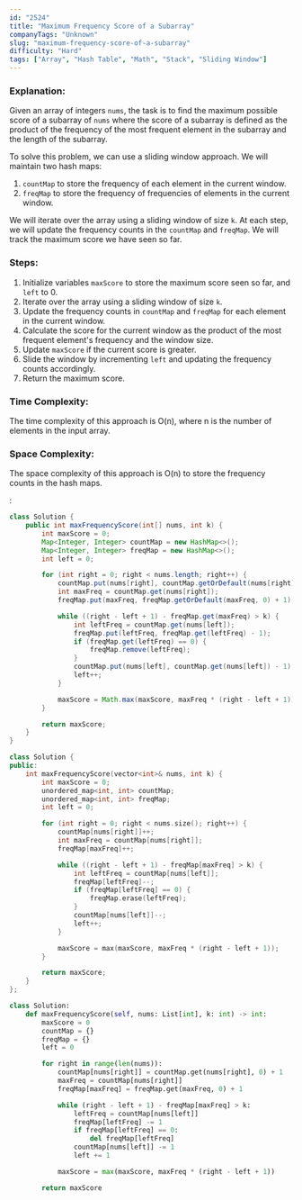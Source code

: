 ```yaml
---
id: "2524"
title: "Maximum Frequency Score of a Subarray"
companyTags: "Unknown"
slug: "maximum-frequency-score-of-a-subarray"
difficulty: "Hard"
tags: ["Array", "Hash Table", "Math", "Stack", "Sliding Window"]
---
```


### Explanation:

Given an array of integers `nums`, the task is to find the maximum possible score of a subarray of `nums` where the score of a subarray is defined as the product of the frequency of the most frequent element in the subarray and the length of the subarray.

To solve this problem, we can use a sliding window approach. We will maintain two hash maps:
1. `countMap` to store the frequency of each element in the current window.
2. `freqMap` to store the frequency of frequencies of elements in the current window.

We will iterate over the array using a sliding window of size `k`. At each step, we will update the frequency counts in the `countMap` and `freqMap`. We will track the maximum score we have seen so far.

### Steps:
1. Initialize variables `maxScore` to store the maximum score seen so far, and `left` to 0.
2. Iterate over the array using a sliding window of size `k`.
3. Update the frequency counts in `countMap` and `freqMap` for each element in the current window.
4. Calculate the score for the current window as the product of the most frequent element's frequency and the window size.
5. Update `maxScore` if the current score is greater.
6. Slide the window by incrementing `left` and updating the frequency counts accordingly.
7. Return the maximum score.

### Time Complexity:
The time complexity of this approach is O(n), where n is the number of elements in the input array.

### Space Complexity:
The space complexity of this approach is O(n) to store the frequency counts in the hash maps.

:

```java
class Solution {
    public int maxFrequencyScore(int[] nums, int k) {
        int maxScore = 0;
        Map<Integer, Integer> countMap = new HashMap<>();
        Map<Integer, Integer> freqMap = new HashMap<>();
        int left = 0;

        for (int right = 0; right < nums.length; right++) {
            countMap.put(nums[right], countMap.getOrDefault(nums[right], 0) + 1);
            int maxFreq = countMap.get(nums[right]);
            freqMap.put(maxFreq, freqMap.getOrDefault(maxFreq, 0) + 1);

            while ((right - left + 1) - freqMap.get(maxFreq) > k) {
                int leftFreq = countMap.get(nums[left]);
                freqMap.put(leftFreq, freqMap.get(leftFreq) - 1);
                if (freqMap.get(leftFreq) == 0) {
                    freqMap.remove(leftFreq);
                }
                countMap.put(nums[left], countMap.get(nums[left]) - 1);
                left++;
            }

            maxScore = Math.max(maxScore, maxFreq * (right - left + 1));
        }

        return maxScore;
    }
}
```

```cpp
class Solution {
public:
    int maxFrequencyScore(vector<int>& nums, int k) {
        int maxScore = 0;
        unordered_map<int, int> countMap;
        unordered_map<int, int> freqMap;
        int left = 0;

        for (int right = 0; right < nums.size(); right++) {
            countMap[nums[right]]++;
            int maxFreq = countMap[nums[right]];
            freqMap[maxFreq]++;

            while ((right - left + 1) - freqMap[maxFreq] > k) {
                int leftFreq = countMap[nums[left]];
                freqMap[leftFreq]--;
                if (freqMap[leftFreq] == 0) {
                    freqMap.erase(leftFreq);
                }
                countMap[nums[left]]--;
                left++;
            }

            maxScore = max(maxScore, maxFreq * (right - left + 1));
        }

        return maxScore;
    }
};
```

```python
class Solution:
    def maxFrequencyScore(self, nums: List[int], k: int) -> int:
        maxScore = 0
        countMap = {}
        freqMap = {}
        left = 0

        for right in range(len(nums)):
            countMap[nums[right]] = countMap.get(nums[right], 0) + 1
            maxFreq = countMap[nums[right]]
            freqMap[maxFreq] = freqMap.get(maxFreq, 0) + 1

            while (right - left + 1) - freqMap[maxFreq] > k:
                leftFreq = countMap[nums[left]]
                freqMap[leftFreq] -= 1
                if freqMap[leftFreq] == 0:
                    del freqMap[leftFreq]
                countMap[nums[left]] -= 1
                left += 1

            maxScore = max(maxScore, maxFreq * (right - left + 1))

        return maxScore
```